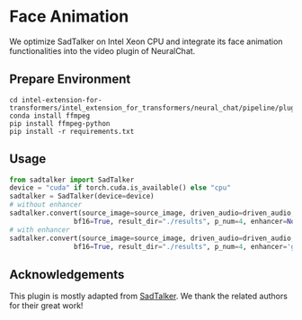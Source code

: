 # Face Animation

We optimize SadTalker on Intel Xeon CPU and integrate its face animation functionalities into the video plugin of NeuralChat.

## Prepare Environment

```
cd intel-extension-for-transformers/intel_extension_for_transformers/neural_chat/pipeline/plugins/video/face_animation
conda install ffmpeg
pip install ffmpeg-python
pip install -r requirements.txt
```

## Usage

```python
from sadtalker import SadTalker
device = "cuda" if torch.cuda.is_available() else "cpu"
sadtalker = SadTalker(device=device)
# without enhancer
sadtalker.convert(source_image=source_image, driven_audio=driven_audio, output_video_path="./response.mp4",
                bf16=True, result_dir="./results", p_num=4, enhancer=None)
# with enhancer
sadtalker.convert(source_image=source_image, driven_audio=driven_audio, output_video_path="./response.mp4",
                bf16=True, result_dir="./results", p_num=4, enhancer='gfpgan')
```

## Acknowledgements

This plugin is mostly adapted from [SadTalker](https://github.com/OpenTalker/SadTalker). We thank the related authors for their great work!
